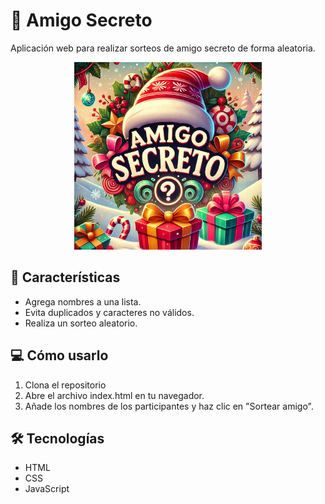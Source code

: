 # 🎉 Amigo Secreto

Aplicación web para realizar sorteos de amigo secreto de forma aleatoria.

<p align="center">
  <img src="https://github.com/fblazquezweber/challengerSecretFriend/blob/707142c791618dcb9c8bcf6787f0dd8e9a16b7cc/assets/amigosecreto.jpg" alt="Amigo Secreto" width="300"/>
</p>

## 🚀 Características

- Agrega nombres a una lista.
- Evita duplicados y caracteres no válidos.
- Realiza un sorteo aleatorio.

## 💻 Cómo usarlo

1. Clona el repositorio
2. Abre el archivo index.html en tu navegador.
3. Añade los nombres de los participantes y haz clic en "Sortear amigo".

## 🛠️ Tecnologías
- HTML
- CSS
- JavaScript
